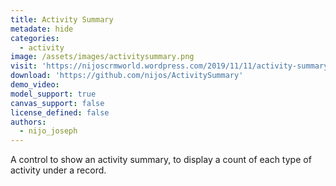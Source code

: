 ```yaml
---
title: Activity Summary
metadate: hide
categories:
  - activity
image: /assets/images/activitysummary.png
visit: 'https://nijoscrmworld.wordpress.com/2019/11/11/activity-summary-pcf-for-model-driven-apps/'
download: 'https://github.com/nijos/ActivitySummary'
demo_video: 
model_support: true
canvas_support: false
license_defined: false
authors:
  - nijo_joseph
---
```


A control to show an activity summary, to display a count of each type of activity under a record.
